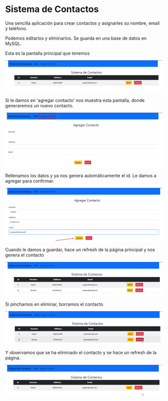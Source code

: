 # Sistema de Contactos

Una sencilla aplicación para crear contactos y asignarles su nombre, email y teléfono.

Podemos editarlos y eliminarlos. Se guarda en una base de datos en MySQL.

Esta es la pantalla principal que tenemos

![img.png](img.png)

Si le damos en 'agregar contacto' nos muestra esta pantalla, donde generaremos un nuevo contacto.

![img_1.png](img_1.png)

Rellenamos los datos y ya nos genera automáticamente el id. Le damos a agregar para confirmar.

![img_2.png](img_2.png)

Cuando le damos a guardar, hace un refresh de la página principal y nos genera el contacto

![img_3.png](img_3.png)

Si pinchamos en eliminar, borramos el contacto

![img_4.png](img_4.png)

Y observamos que se ha eliminado el contacto y se hace un refresh de la página.

![img_5.png](img_5.png)